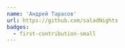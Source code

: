 ```yaml
---
name: 'Андрей Тарасов'
url: https://github.com/saladNights
badges:
  - first-contribution-small
---
```

